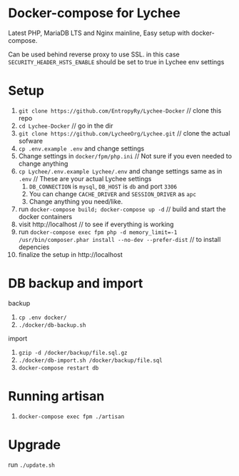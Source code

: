 # Docker-compose for Lychee 

Latest PHP, MariaDB LTS and Nginx mainline, Easy setup with docker-compose.

Can be used behind reverse proxy to use SSL. in this case `SECURITY_HEADER_HSTS_ENABLE` should be set to true in Lychee env settings

# Setup

1. `git clone https://github.com/EntropyRy/Lychee-Docker` // clone this repo
2. `cd Lychee-Docker` // go in the dir
3. `git clone https://github.com/LycheeOrg/Lychee.git` // clone the actual sofware
4. `cp .env.example .env` and change settings
5. Change settings in `docker/fpm/php.ini` // Not sure if you even needed to change anything
6. `cp Lychee/.env.example Lychee/.env` and change settings same as in `.env` // These are your actual Lychee settings
    1. `DB_CONNECTION` is `mysql`, `DB_HOST` is `db` and port `3306`
    2. You can change `CACHE_DRIVER` and `SESSION_DRIVER` as `apc`
    3. Change anything you need/like.
7. run `docker-compose build; docker-compose up -d` // build and start the docker containers
8. visit http://localhost // to see if everything is working
9. run `docker-compose exec fpm php -d memory_limit=-1 /usr/bin/composer.phar install --no-dev --prefer-dist` // to install depencies
10. finalize the setup in http://localhost

# DB backup and import

backup

1. `cp .env docker/`
2. `./docker/db-backup.sh`

import

1. `gzip -d /docker/backup/file.sql.gz`
2. `./docker/db-import.sh /docker/backup/file.sql`
3. `docker-compose restart db`

# Running artisan

1. `docker-compose exec fpm ./artisan`

# Upgrade

run `./update.sh`
